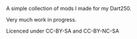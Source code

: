 A simple collection of mods I made for my Dart250.

Very much work in progress.


Licenced under CC-BY-SA and CC-BY-NC-SA
